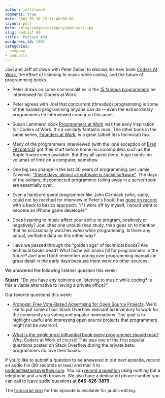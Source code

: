 ```yaml
---
author: jeffatwood
comments: true
date: 2009-09-30 15:11:40+00:00
layout: post
hero: /blog/images/category/podcasts.jpg
slug: podcast-69
title: 'Podcast #69'
wordpress_id: 1995
categories:
- company
- podcasts
---
```


Joel and Jeff sit down with Peter Seibel to discuss his new book [Coders At Work](http://www.amazon.com/dp/1430219483/?tag=codinghorror-20), the effect of listening to music while coding, and the future of programming books.






  * Peter draws on some commonalities in the [15 famous programmers](http://www.codersatwork.com/) he interviewed for Coders at Work. 


  * Peter agrees with Joel that concurrent (threaded) programming is some of the hardest programming anyone can do -- even the extraordinary programmers he interviewed concur on this point.  



  * Susan Lammers' book [Programmers at Work](http://www.codinghorror.com/blog/archives/000541.html) was the early inspiration for Coders at Work. It's a similarly fantastic read. The other book in the same series, [Founders at Work](http://www.amazon.com/dp/1430210788/?tag=codinghorror-20), is a great (albeit less technical) too.


  * Many of the programmers interviewed (with the lone exception of [Brad Fitzpatrick](http://www.codersatwork.com/brad-fitzpatrick.html)) got their start before home microcomputers such as the Apple II were even available. But they all spent deep, huge hands-on volumes of time on a computer, somehow.


  * One big sea change in the last 30 years of programming: per Jamie Zawinski, ["these days, almost all software is social software"](http://www.jwz.org/doc/groupware.html). The days of the solitary, disconnected programmer toiling away in a server room are essentially over.


  * Even a hardcore game programmer like John Carmack (who, sadly, could not be reached for interview in Peter's book) has [gone on record](http://www.gamasutra.com/php-bin/news_index.php?story=23997) with a back to basics approach: "if I were off by myself, I would want to become an iPhone game developer."


  * Does listening to music affect your ability to program, positively or negatively? Joel cites one unpublished study, then goes on to mention that he occasionally watches _video_ while programming. Is there any actual, verifiable data on this either way?


  * Have we passed through the "golden age" of technical books? Are technical books dead? What niche will books fill for programmers in the future? Joel and I both remember poring over programming manuals in great detail in the early days because there were no other sources.   





We answered the following listener question this week:




**Stuart**: "Do you have any opinions on listening to music while coding? Is this a viable alternative to having a private office?"




Our favorite questions this week:






  * [Proposal: Free Vote-Based Advertising for Open Source Projects](http://meta.stackoverflow.com/questions/23899/proposal-free-vote-based-advertising-for-open-source-projects). We'd like to put some of our Stack Overflow remnant ad inventory to work for the community via voting and popular nominations. The goal is to highlight useful and interesting open source projects that programmers might not be aware of.


  * [What is the single most influential book every programmer should read?](http://stackoverflow.com/questions/1711/what-is-the-single-most-influential-book-every-programmer-should-read) Why, Coders at Work of course! This was one of the first popular questions posted on Stack Overflow during the private beta; programmers do love their books.  





If you'd like to submit a question to be answered in our next episode, record an audio file (90 seconds or less) and mail it to [podcast@stackoverflow.com](mailto:podcast@stackoverflow.com). You can [record a question](http://blog.stackoverflow.com/index.php/2008/05/recording-podcast-questions-using-your-telephone/) using nothing but a telephone and a web browser. We also have a dedicated phone number you can call to leave audio questions at **646-826-3879**.






The [transcript wiki](https://stackoverflow.fogbugz.com/default.asp?W29085) for this episode is available for public editing.


